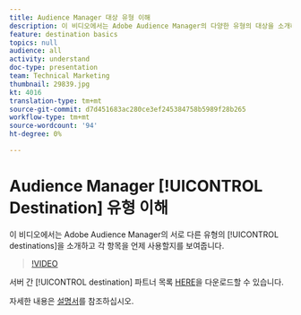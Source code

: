 ```yaml
---
title: Audience Manager 대상 유형 이해
description: 이 비디오에서는 Adobe Audience Manager의 다양한 유형의 대상을 소개하고 각 대상을 언제 사용할지를 예시합니다.
feature: destination basics
topics: null
audience: all
activity: understand
doc-type: presentation
team: Technical Marketing
thumbnail: 29839.jpg
kt: 4016
translation-type: tm+mt
source-git-commit: d7d451683ac280ce3ef245384758b5989f28b265
workflow-type: tm+mt
source-wordcount: '94'
ht-degree: 0%

---
```



# Audience Manager [!UICONTROL Destination] 유형 이해

이 비디오에서는 Adobe Audience Manager의 서로 다른 유형의 [!UICONTROL destinations]을 소개하고 각 항목을 언제 사용할지를 보여줍니다.

>[!VIDEO](https://video.tv.adobe.com/v/29839/?quality=12)

서버 간 [!UICONTROL destination] 파트너 목록 [HERE](https://docs.adobe.com/help/en/audience-manager/user-guide/overview/gdpr/assets/AAM-Partners-October2019.xlsx)을 다운로드할 수 있습니다.

자세한 내용은 [설명서](https://docs.adobe.com/content/help/en/audience-manager/user-guide/features/destinations/destinations.html)를 참조하십시오.
